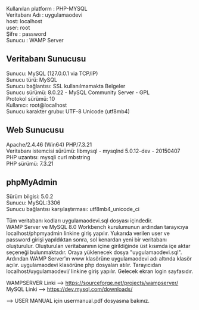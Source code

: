 Kullanılan platform : PHP-MYSQL <br />
Veritabanı Adı : uygulamaodevi <br />
host: localhost <br />
user: root <br />
Şifre : password <br />
Sunucu : WAMP Server <br />


Veritabanı Sunucusu
-------------------------
Sunucu: MySQL (127.0.0.1 via TCP/IP) <br />
Sunucu türü: MySQL <br />
Sunucu bağlantısı: SSL kullanılmamakta Belgeler <br />
Sunucu sürümü: 8.0.22 - MySQL Community Server - GPL <br />
Protokol sürümü: 10 <br />
Kullanıcı: root@localhost <br />
Sunucu karakter grubu: UTF-8 Unicode (utf8mb4) <br />

Web Sunucusu
-------------------------
Apache/2.4.46 (Win64) PHP/7.3.21 <br />
Veritabanı istemcisi sürümü: libmysql - mysqlnd 5.0.12-dev - 20150407 <br />
PHP uzantısı: mysqli curl mbstring <br />
PHP sürümü: 7.3.21 <br />

phpMyAdmin
-----------------
Sürüm bilgisi: 5.0.2 <br />
Sunucu: MySQL:3306 <br />
Sunucu bağlantısı karşılaştırması: utf8mb4_unicode_ci <br />

Tüm veritabanı kodları uygulamaodevi.sql dosyası içindedir. <br />
WAMP Server ve MySQL 8.0 Workbench kurulumunun ardından tarayıcıya localhost/phpmyadmin linkine giriş yapılır. Yukarıda verilen user ve password girişi yapıldıktan sonra, sol kenardan yeni bir veritabanı oluşturulur. Oluşturulan veritabanının içine girildiğinde üst kısımda içe aktar seçeneği bulunmaktadır. Oraya yüklenecek dosya "uygulamaodevi.sql". Ardından WAMP Server'ın www klasörüne uygulamaodevi adı altında klasör açılır. uygulamaodevi klasörüne php dosyaları atılır. Tarayıcıdan localhost/uygulamaodevi/ linkine giriş yapılır. Gelecek ekran login sayfasıdır. <br />

WAMPSERVER Linki --> https://sourceforge.net/projects/wampserver/ <br />
MySQL Linki --> https://dev.mysql.com/downloads/ <br />

--> USER MANUAL için usermanual.pdf dosyasına bakınız.
